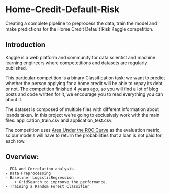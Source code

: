 # Home-Credit-Default-Risk
Creating a complete pipeline to preprocess the data, train the model and make predictions for the Home Credit Default Risk Kaggle competition.

## Introduction

Kaggle is a web platform and community for data scientist and machine learning engineers where competetitions and datasets are regularly published.

This particular competition is a binary Classification task: we want to predict whether the person applying for a home credit will be able to repay its debt or not. The competition finished 4 years ago, so you will find a lot of blog posts and code written for it, we encourage you to read everything you can about it.

The dataset is composed of multiple files with different information about loands taken. In this project we're going to exclusively work with the main files: application_train.csv and application_test.csv.

The competition uses [Area Under the ROC Curve](https://developers.google.com/machine-learning/crash-course/classification/roc-and-auc?hl=es_419) as the evaluation metric, so our models will have to return the probabilities that a loan is not paid for each row.

## Overview:
    - EDA and Correlation analysis.
    - Data Preprocessing
    - Baseline: LogisticRegression
        + GridSearch to improove the performance.
    - Training a Random Forest Classifier
    
    
